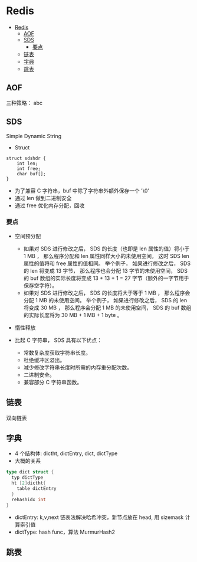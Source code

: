 # Redis

- [Redis](#redis)
  - [AOF](#aof)
  - [SDS](#sds)
    - [要点](#要点)
  - [链表](#链表)
  - [字典](#字典)
  - [跳表](#跳表)

## AOF

三种策略：
abc

## SDS

Simple Dynamic String

- Struct

```
struct sdshdr {
    int len;
    int free;
    char buf[];
}
```

- 为了兼容 C 字符串，buf 中除了字符串外额外保存一个 '\0'
- 通过 len 做到二进制安全
- 通过 free 优化内存分配，回收

### 要点

- 空间预分配

  - 如果对 SDS 进行修改之后， SDS 的长度（也即是 len 属性的值）将小于 1 MB ， 那么程序分配和 len 属性同样大小的未使用空间， 这时 SDS len 属性的值将和 free 属性的值相同。 举个例子， 如果进行修改之后， SDS 的 len 将变成 13 字节， 那么程序也会分配 13 字节的未使用空间， SDS 的 buf 数组的实际长度将变成 13 + 13 + 1 = 27 字节（额外的一字节用于保存空字符）。
  - 如果对 SDS 进行修改之后， SDS 的长度将大于等于 1 MB ， 那么程序会分配 1 MB 的未使用空间。 举个例子， 如果进行修改之后， SDS 的 len 将变成 30 MB ， 那么程序会分配 1 MB 的未使用空间， SDS 的 buf 数组的实际长度将为 30 MB + 1 MB + 1 byte 。

- 惰性释放
- 比起 C 字符串， SDS 具有以下优点：
  - 常数复杂度获取字符串长度。
  - 杜绝缓冲区溢出。
  - 减少修改字符串长度时所需的内存重分配次数。
  - 二进制安全。
  - 兼容部分 C 字符串函数。

## 链表

双向链表

## 字典

- 4 个结构体: dictht, dictEntry, dict, dictType
- 大概的关系

```go
type dict struct {
  typ dictType
  ht [2]dictht{
    table dictEntry
  }
  rehashidx int
}
```

- dictEntry: k,v,next 链表法解决哈希冲突，新节点放在 head, 用 sizemask 计算索引值
- dictType: hash func，算法 MurmurHash2

###

## 跳表
